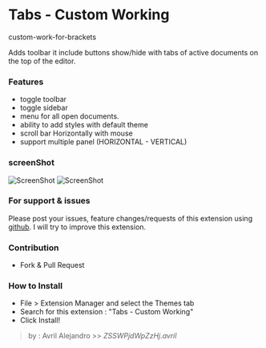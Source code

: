# Tabs - Custom Working
custom-work-for-brackets

Adds toolbar it include buttons show/hide with tabs of active documents on the top of the editor.

### Features
* toggle toolbar
* toggle sidebar
* menu for all open documents.
* ability to add styles with default theme
* scroll bar Horizontally with mouse
* support multiple panel (HORIZONTAL - VERTICAL)

### screenShot
![ScreenShot](https://raw.githubusercontent.com/DH3ALEJANDRO/custom-work-for-brackets/master/screenshoot/normal.png)
![ScreenShot](https://raw.githubusercontent.com/DH3ALEJANDRO/custom-work-for-brackets/master/screenshoot/total%20example.gif)

### For support & issues
Please post your issues, feature changes/requests of this extension using [github](https://github.com/DH3ALEJANDRO/custom-work-for-brackets/issues). I will try to improve this extension.

### Contribution
 - Fork & Pull Request

### How to Install
  - File > Extension Manager and select the Themes tab
  - Search for this extension : "Tabs - Custom Working"
  - Click Install!

> by : Avril Alejandro >> *ZSSWPjdWpZzHj.avril*

